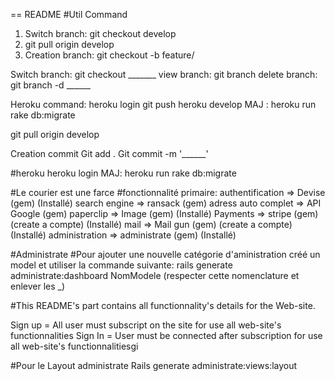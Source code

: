 == README
#Util Command
1) Switch branch: git checkout develop
2) git pull origin develop
3) Creation branch: git checkout -b feature/

Switch branch: git checkout _______
view branch: git branch
delete branch: git branch -d ______


Heroku command: 
heroku login
git push heroku develop
MAJ : heroku run rake db:migrate


git pull origin develop

Creation commit
Git add .
Git commit -m '______'

#heroku
heroku login
MAJ: heroku run rake db:migrate


#Le courier est une farce
#fonctionnalité primaire:
authentification    => Devise       (gem)                       (Installé)
search engine       => ransack      (gem)
adress auto complet => API Google   (gem)
paperclip           => Image        (gem)                       (Installé)
Payments            => stripe       (gem) (create a compte)     (Installé)
mail                => Mail gun     (gem) (create a compte)     (Installé)
administration      => administrate (gem)                       (Installé)

#Administrate 
#Pour ajouter une nouvelle catégorie d'aministration créé un model et utiliser la commande suivante:
rails generate administrate:dashboard NomModele (respecter cette nomenclature et enlever les _)

#This README's part contains all functionnality's details for the Web-site.

Sign up = All user must subscript on the site for use all web-site's functionnalities
Sign In = User must be connected after subscription for use all web-site's functionnalitiesgi 


#Pour le Layout administrate
Rails generate administrate:views:layout
